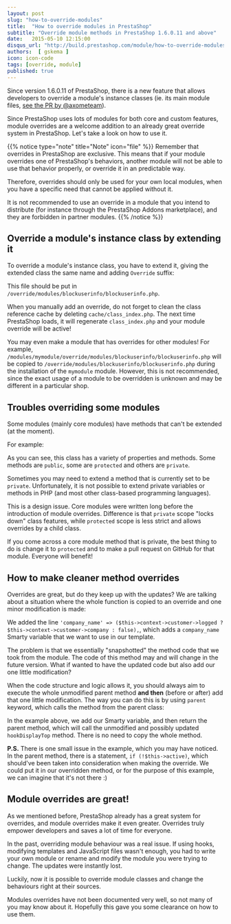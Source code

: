 ```yaml
---
layout: post
slug: "how-to-override-modules"
title:  "How to override modules in PrestaShop"
subtitle: "Override module methods in PrestaShop 1.6.0.11 and above"
date:   2015-05-10 12:15:00
disqus_url: "http://build.prestashop.com/module/how-to-override-modules/"
authors:  [ gskema ]
icon: icon-code
tags: [override, module]
published: true
---
```


Since version 1.6.0.11 of PrestaShop, there is a new feature that allows developers to override a module's instance classes (ie. its main module files, [see the PR by @axometeam](https://github.com/PrestaShop/PrestaShop/pull/2133)).

Since PrestaShop uses lots of modules for both core and custom features, module overrides are a welcome addition to an already great override system in PrestaShop. Let's take a look on how to use it.

{{% notice type="note" title="Note" icon="file" %}}
Remember that overrides in PrestaShop are exclusive. This means that if your module overrides one of PrestaShop's behaviors, another module will not be able to use that behavior properly, or override it in an predictable way.

Therefore, overrides should only be used for your own local modules, when you have a specific need that cannot be applied without it.

It is not recommended to use an override in a module that you intend to distribute (for instance through the PrestaShop Addons marketplace), and they are forbidden in partner modules.
{{% /notice %}}

## Override a module's instance class by extending it

To override a module's instance class, you have to extend it, giving the extended class the same name and adding `Override` suffix:

<script src="https://gist.github.com/gskema/51aa05a814fa510a2202.js"></script>

This file should be put in `/override/modules/blockuserinfo/blockuserinfo.php`.
 
When you manually add an override, do not forget to clean the class reference cache by deleting `cache/class_index.php`. The next time PrestaShop loads, it will regenerate `class_index.php` and your module override will be active!

You may even make a module that has overrides for other modules! For example, `/modules/mymodule/override/modules/blockuserinfo/blockuserinfo.php` will be copied to `/override/modules/blockuserinfo/blockuserinfo.php` during the installation of the `mymodule` module. However, this is not recommended, since the exact usage of a module to be overridden is unknown and may be different in a particular shop.

## Troubles overriding some modules

Some modules (mainly core modules) have methods that can't be extended (at the moment).

For example:

<script src="https://gist.github.com/gskema/04af5a98b56ee59f01e1.js"></script>

As you can see, this class has a variety of properties and methods. Some methods are `public`, some are `protected` and others are `private`.

Sometimes you may need to extend a method that is currently set to be `private`. Unfortunately, it is not possible to extend private variables or methods in PHP (and most other class-based programming languages).

This is a design issue. Core modules were written long before the introduction of module overrides. Difference is that `private` scope "locks down" class features, while `protected` scope is less strict and allows overrides by a child class.

If you come across a core module method that is private, the best thing to do is change it to `protected` and to make a pull request on GitHub for that module. Everyone will benefit!

## How to make cleaner method overrides

Overrides are great, but do they keep up with the updates? We are talking about a situation where the whole function is copied to an override and one minor modification is made:

<script src="https://gist.github.com/gskema/751e2791b35008beb71f.js"></script>

We added the line `'company_name' => ($this->context->customer->logged ? $this->context->customer->company : false),`, which adds a `company_name` Smarty variable that we want to use in our template.

The problem is that we essentially "snapshotted" the method code that we took from the module. The code of this method may and will change in the future version. What if wanted to have the updated code but also add our one little modification?

When the code structure and logic allows it, you should always aim to execute the whole unmodified parent method **and then** (before or after) add that one little modification. The way you can do this is by using `parent` keyword, which calls the method from the parent class:

<script src="https://gist.github.com/gskema/0adf2da86ff78750d161.js"></script>

In the example above, we add our Smarty variable, and then return the parent method, which will call the unmodified and possibly updated `hookDisplayTop` method. There is no need to copy the whole method.

**P.S.** There is one small issue in the example, which you may have noticed. In the parent method, there is a  statement, `if (!$this->active)`, which should've been taken into consideration when making the override. We could put it in our overridden method, or for the purpose of this example, we can imagine that it's not there :)

## Module overrides are great!

As we mentioned before, PrestaShop already has a great system for overrides, and module overrides make it even greater. Overrides truly empower developers and saves a lot of time for everyone.

In the past, overriding module behaviour was a real issue. If using hooks, modifying templates and JavaScript files wasn't enough, you had to write your own module or rename and modify the module you were trying to change. The updates were instantly lost.
 
Luckily, now it is possible to override module classes and change the behaviours right at their sources.

Modules overrides have not been documented very well, so not many of you may know about it. Hopefully this gave you some clearance on how to use them.

